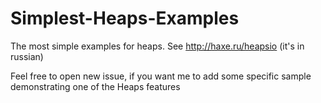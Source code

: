 # Simplest-Heaps-Examples
The most simple examples for heaps. See http://haxe.ru/heapsio (it's in russian)

Feel free to open new issue, if you want me to add some specific sample demonstrating one of the Heaps features

